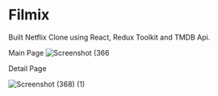 # Filmix
Built Netflix Clone using React, Redux Toolkit and TMDB Api.

Main Page
![Screenshot (366](https://user-images.githubusercontent.com/69466504/236684544-fd69d769-c80a-467a-9dd2-52690f672359.png)

Detail Page

![Screenshot (368) (1)](https://user-images.githubusercontent.com/69466504/236685243-6b312e7a-7dfa-48b4-96a7-4118a811cf12.jpg)
